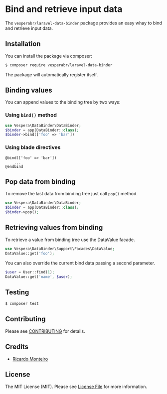 # Bind and retrieve input data

The `vesperabr/laravel-data-binder` package provides an easy whay to bind and retrieve input data.

## Installation

You can install the package via composer:

```bash
$ composer require vesperabr/laravel-data-binder
```

The package will automatically register itself.

## Binding values

You can append values to the binding tree by two ways:

### Using `bind()` method

```php
use Vespera\DataBinder\DataBinder;
$binder = app(DataBinder::class);
$binder->bind(['foo' => 'bar'])
```

### Using blade directives

```blade
@bind(['foo' => 'bar'])
    ...
@endbind
```

## Pop data from binding

To remove the last data from binding tree just call `pop()` method.

```php
use Vespera\DataBinder\DataBinder;
$binder = app(DataBinder::class);
$binder->pop();
```

## Retrieving values from binding

To retrieve a value from binding tree use the DataValue facade.

```php
use Vespera\DataBinder\Support\Facades\DataValue;
DataValue::get('foo');
```

You can also override the current bind data passing a second parameter.

```php
$user = User::find(1);
DataValue::get('name', $user);
```

## Testing
```bash
$ composer test
```

## Contributing

Please see [CONTRIBUTING](CONTRIBUTING.md) for details.

## Credits

- [Ricardo Monteiro](https://github.com/ricazao)

## License

The MIT License (MIT). Please see [License File](LICENSE.md) for more information.
